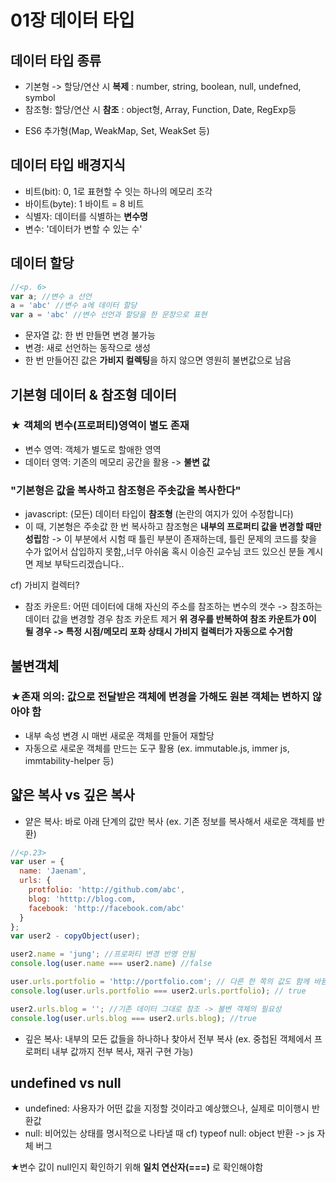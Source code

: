 # 01장 데이터 타입

## 데이터 타입 종류

- 기본형 -> 할당/연산 시 **복제**
  : number, string, boolean, null, undefned, symbol
- 참조형: 할당/연산 시 **참조**
  : object형, Array, Function, Date, RegExp등

* ES6 추가형(Map, WeakMap, Set, WeakSet 등)

## 데이터 타입 배경지식

- 비트(bit): 0, 1로 표현할 수 잇는 하나의 메모리 조각
- 바이트(byte): 1 바이트 = 8 비트
- 식별자: 데이터를 식별하는 **변수명**
- 변수: '데이터가 변할 수 있는 수'

## 데이터 할당

```javascript
//<p. 6>
var a; //변수 a 선언
a = 'abc' //변수 a에 데이터 할당
var a = 'abc' //변수 선언과 할당을 한 문장으로 표현
```

- 문자열 값: 한 번 만들면 변경 불가능
- 변경: 새로 선언하는 동작으로 생성
- 한 번 만들어진 값은 **가비지 컬렉팅**을 하지 않으면 영원히 불변값으로 남음

## 기본형 데이터 & 참조형 데이터

### ★ 객체의 변수(프로퍼티)영역이 별도 존재

- 변수 영역: 객체가 별도로 할애한 영역
- 데이터 영역: 기존의 메모리 공간을 활용 -> **불변 값**

### "기본형은 값을 복사하고 참조형은 주솟값을 복사한다" 

- javascript: (모든) 데이터 타입이 **참조형** (논란의 여지가 있어 수정합니다)
- 이 때, 기본형은 주솟값 한 번 복사하고 참조형은 **내부의 프로퍼티 값을 변경할 때만 성립**함
  -> 이 부분에서 시험 때 틀린 부분이 존재하는데, 틀린 문제의 코드를 찾을 수가 없어서 삽입하지 못함,,너무 아쉬움
  혹시 이승진 교수님 코드 있으신 분들 계시면 제보 부탁드리겠습니다..

cf) 가비지 컬렉터?

- 참조 카운트: 어떤 데이터에 대해 자신의 주소를 참조하는 변수의 갯수 -> 참조하는 데이터 값을 변경할 경우 참조 카운트 제거
  **위 경우를 반복하여 참조 카운트가 0이 될 경우 -> 특정 시점/메모리 포화 상태시 가비지 컬렉터가 자동으로 수거함**

## 불변객체

### ★존재 의의: 값으로 전달받은 객체에 변경을 가해도 원본 객체는 변하지 않아야 함

- 내부 속성 변경 시 매번 새로운 객체를 만들어 재할당
- 자동으로 새로운 객체를 만드는 도구 활용
  (ex. immutable.js, immer js, immtability-helper 등)

## 얇은 복사 vs 깊은 복사

- 얕은 복사: 바로 아래 단계의 값만 복사
  (ex. 기존 정보를 복사해서 새로운 객체를 반환)

```javascript
//<p.23>
var user = {
  name: 'Jaenam',
  urls: {
    protfolio: 'http://github.com/abc',
    blog: 'htttp://blog.com,
    facebook: 'http://facebook.com/abc'
  }
};
var user2 - copyObject(user);

user2.name = 'jung'; //프로퍼티 변경 반영 안됨
console.log(user.name === user2.name) //false

user.urls.portfolio = 'http://portfolio.com'; // 다른 한 쪽의 값도 함께 바뀜
console.log(user.urls.portfolio === user2.urls.portfolio); // true

user2.urls.blog = ''; //기존 데이터 그대로 참조 -> 불변 객체의 필요성
console.log(user.urls.blog === user2.urls.blog); //true
```

- 깊은 복사: 내부의 모든 값들을 하나하나 찾아서 전부 복사
  (ex. 중첩된 객체에서 프로퍼티 내부 값까지 전부 복사, 재귀 구현 가능)

## undefined vs null

- undefined: 사용자가 어떤 값을 지정할 것이라고 예상했으나, 실제로 미이행시 반환값
- null: 비어있는 상태를 명시적으로 나타낼 때
  cf) typeof null: object 반환 -> js 자체 버그  
  

★변수 값이 null인지 확인하기 위해 **일치 연산자(===)** 로 확인해야함


